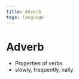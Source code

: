 ```yaml
---
title: Adverb
tags: language
---
```


# Adverb
- Properties of verbs
- slowly, frequently, nally






























